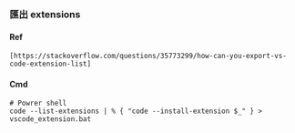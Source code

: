 ### 匯出 extensions 
#### Ref
    [https://stackoverflow.com/questions/35773299/how-can-you-export-vs-code-extension-list]
#### Cmd
    # Powrer shell
    code --list-extensions | % { "code --install-extension $_" } >  vscode_extension.bat